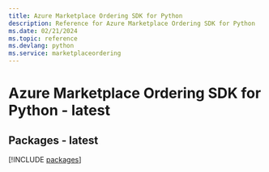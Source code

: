```yaml
---
title: Azure Marketplace Ordering SDK for Python
description: Reference for Azure Marketplace Ordering SDK for Python
ms.date: 02/21/2024
ms.topic: reference
ms.devlang: python
ms.service: marketplaceordering
---
```

# Azure Marketplace Ordering SDK for Python - latest
## Packages - latest
[!INCLUDE [packages](marketplace-ordering-index.md)]